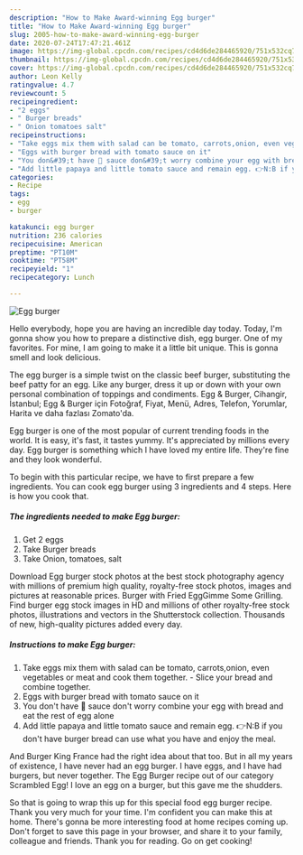 ```yaml
---
description: "How to Make Award-winning Egg burger"
title: "How to Make Award-winning Egg burger"
slug: 2005-how-to-make-award-winning-egg-burger
date: 2020-07-24T17:47:21.461Z
image: https://img-global.cpcdn.com/recipes/cd4d6de284465920/751x532cq70/egg-burger-recipe-main-photo.jpg
thumbnail: https://img-global.cpcdn.com/recipes/cd4d6de284465920/751x532cq70/egg-burger-recipe-main-photo.jpg
cover: https://img-global.cpcdn.com/recipes/cd4d6de284465920/751x532cq70/egg-burger-recipe-main-photo.jpg
author: Leon Kelly
ratingvalue: 4.7
reviewcount: 5
recipeingredient:
- "2 eggs"
- " Burger breads"
- " Onion tomatoes salt"
recipeinstructions:
- "Take eggs mix them with salad can be tomato, carrots,onion, even vegetables or meat and cook them together. Slice your bread and combine together."
- "Eggs with burger bread with tomato sauce on it"
- "You don&#39;t have 🍅 sauce don&#39;t worry combine your egg with bread and eat the rest of egg alone"
- "Add little papaya and little tomato sauce and remain egg. 👉N:B if you don&#39;t have burger bread can use what you have and enjoy the meal."
categories:
- Recipe
tags:
- egg
- burger

katakunci: egg burger 
nutrition: 236 calories
recipecuisine: American
preptime: "PT10M"
cooktime: "PT58M"
recipeyield: "1"
recipecategory: Lunch

---
```



![Egg burger](https://img-global.cpcdn.com/recipes/cd4d6de284465920/751x532cq70/egg-burger-recipe-main-photo.jpg)

Hello everybody, hope you are having an incredible day today. Today, I'm gonna show you how to prepare a distinctive dish, egg burger. One of my favorites. For mine, I am going to make it a little bit unique. This is gonna smell and look delicious.

The egg burger is a simple twist on the classic beef burger, substituting the beef patty for an egg. Like any burger, dress it up or down with your own personal combination of toppings and condiments. Egg &amp; Burger, Cihangir, İstanbul; Egg &amp; Burger için Fotoğraf, Fiyat, Menü, Adres, Telefon, Yorumlar, Harita ve daha fazlası Zomato&#39;da.

Egg burger is one of the most popular of current trending foods in the world. It is easy, it's fast, it tastes yummy. It's appreciated by millions every day. Egg burger is something which I have loved my entire life. They're fine and they look wonderful.


To begin with this particular recipe, we have to first prepare a few ingredients. You can cook egg burger using 3 ingredients and 4 steps. Here is how you cook that.

<!--inarticleads1-->

##### The ingredients needed to make Egg burger:

1. Get 2 eggs
1. Take  Burger breads
1. Take  Onion, tomatoes, salt


Download Egg burger stock photos at the best stock photography agency with millions of premium high quality, royalty-free stock photos, images and pictures at reasonable prices. Burger with Fried EggGimme Some Grilling. Find burger egg stock images in HD and millions of other royalty-free stock photos, illustrations and vectors in the Shutterstock collection. Thousands of new, high-quality pictures added every day. 

<!--inarticleads2-->

##### Instructions to make Egg burger:

1. Take eggs mix them with salad can be tomato, carrots,onion, even vegetables or meat and cook them together. - Slice your bread and combine together.
1. Eggs with burger bread with tomato sauce on it
1. You don&#39;t have 🍅 sauce don&#39;t worry combine your egg with bread and eat the rest of egg alone
1. Add little papaya and little tomato sauce and remain egg. 👉N:B if you don&#39;t have burger bread can use what you have and enjoy the meal.


And Burger King France had the right idea about that too. But in all my years of existence, I have never had an egg burger. I have eggs, and I have had burgers, but never together. The Egg Burger recipe out of our category Scrambled Egg! I love an egg on a burger, but this gave me the shudders. 

So that is going to wrap this up for this special food egg burger recipe. Thank you very much for your time. I'm confident you can make this at home. There's gonna be more interesting food at home recipes coming up. Don't forget to save this page in your browser, and share it to your family, colleague and friends. Thank you for reading. Go on get cooking!
